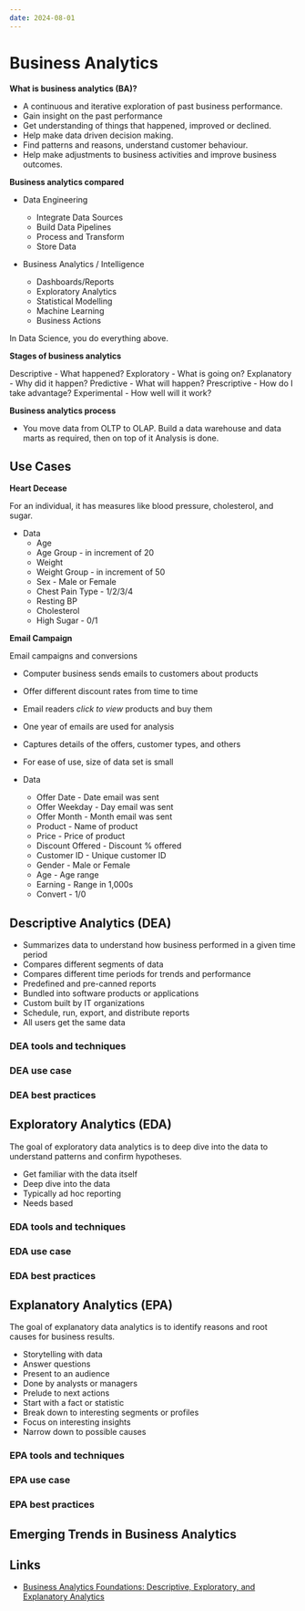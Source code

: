 ```yaml
---
date: 2024-08-01
---
```


# Business Analytics

**What is business analytics (BA)?**

- A continuous and iterative exploration of past business performance.
- Gain insight on the past performance
- Get understanding of things that happened, improved or declined.
- Help make data driven decision making.
- Find patterns and reasons, understand customer behaviour.
- Help make adjustments to business activities and improve business outcomes.


**Business analytics compared**


- Data Engineering
  - Integrate Data Sources
  - Build Data Pipelines
  - Process and Transform
  - Store Data

- Business Analytics / Intelligence
  - Dashboards/Reports
  - Exploratory Analytics
  - Statistical Modelling
  - Machine Learning
  - Business Actions

In Data Science, you do everything above.



**Stages of business analytics**

Descriptive - What happened?
Exploratory - What is going on?
Explanatory - Why did it happen?
Predictive - What will happen?
Prescriptive - How do I take advantage?
Experimental - How well will it work?

**Business analytics process**

- You move data from OLTP to OLAP. Build a data warehouse and data marts as required, then on top of it Analysis is done.

## Use Cases


**Heart Decease**

For an individual, it has measures like blood pressure, cholesterol, and sugar.

- Data
  - Age
  - Age Group - in increment of 20
  - Weight
  - Weight Group - in increment of 50
  - Sex - Male or Female
  - Chest Pain Type - 1/2/3/4
  - Resting BP
  - Cholesterol
  - High Sugar - 0/1

**Email Campaign**

Email campaigns and conversions

- Computer business sends emails to customers about products
- Offer different discount rates from time to time
- Email readers _click to view_ products and buy them
- One year of emails are used for analysis
- Captures details of the offers, customer types, and others
- For ease of use, size of data set is small

- Data
  - Offer Date - Date email was sent
  - Offer Weekday - Day email was sent
  - Offer Month - Month email was sent
  - Product - Name of product
  - Price - Price of product
  - Discount Offered - Discount % offered
  - Customer ID - Unique customer ID
  - Gender - Male or Female
  - Age - Age range
  - Earning - Range in 1,000s
  - Convert - 1/0


## Descriptive Analytics (DEA)

- Summarizes data to understand how business performed in a given time period
- Compares different segments of data
- Compares different time periods for trends and performance
- Predefined and pre-canned reports
- Bundled into software products or applications
- Custom built by IT organizations
- Schedule, run, export, and distribute reports
- All users get the same data


### DEA tools and techniques



### DEA use case



### DEA best practices

## Exploratory Analytics (EDA)

The goal of exploratory data analytics is to deep dive into the data to understand patterns and confirm hypotheses.

- Get familiar with the data itself
- Deep dive into the data
- Typically ad hoc reporting
- Needs based


### EDA tools and techniques



### EDA use case



### EDA best practices



## Explanatory Analytics (EPA)

The goal of explanatory data analytics is to identify reasons and root causes for business results.

- Storytelling with data
- Answer questions
- Present to an audience
- Done by analysts or managers
- Prelude to next actions
- Start with a fact or statistic
- Break down to interesting segments or profiles
- Focus on interesting insights
- Narrow down to possible causes

### EPA tools and techniques



### EPA use case



### EPA best practices

## Emerging Trends in Business Analytics


## Links

- [Business Analytics Foundations: Descriptive, Exploratory, and Explanatory Analytics](https://www.linkedin.com/learning/business-analytics-foundations-descriptive-exploratory-and-explanatory-analytics?u=95924298)

